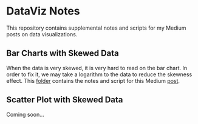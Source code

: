 # DataViz Notes
This repository contains supplemental notes and scripts for my Medium posts on data visualizations.

## Bar Charts with Skewed Data
When the data is very skewed, it is very hard to read on the bar chart. In order to fix it, we may take a logarithm to the data to reduce the skewness effect. This [folder](/skewed_barchart) contains the notes and script for this Medium <a href="https://medium.com/@jjsham/a-better-way-to-display-skewed-data-on-a-bar-chart-b7400faeb859">post</a>.

## Scatter Plot with Skewed Data
Coming soon...